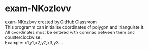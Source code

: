 # exam-NKozlovv<br/>
exam-NKozlovv created by GitHub Classroom<br/>
This programm can initialise coordinates of polygon and triangulate it.<br/>
All coordinates must be entered with commas between them and counterclockwise.<br/>
Example: x1,y1,x2,y2,x3,y3....
